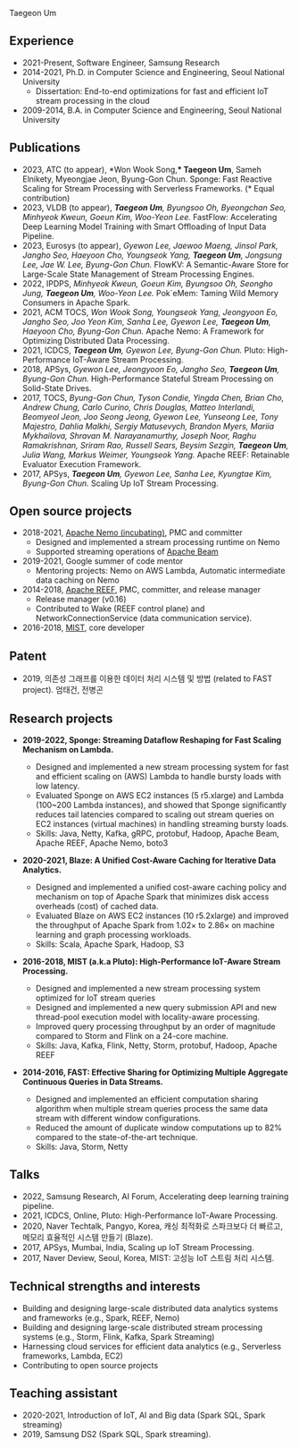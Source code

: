 Taegeon Um

## Experience 
  - 2021-Present, Software Engineer, Samsung Research
  - 2014-2021, Ph.D. in Computer Science and Engineering, Seoul National University
    - Dissertation: End-to-end optimizations for fast and efficient IoT stream processing in the cloud
  - 2009-2014, B.A. in Computer Science and Engineering, Seoul National University 


## Publications
  - 2023, ATC (to appear), \*Won Wook Song,**\* Taegeon Um**, Sameh Elnikety, Myeongjae Jeon, Byung-Gon Chun. Sponge: Fast Reactive Scaling for Stream Processing with Serverless Frameworks. (\* Equal contribution)
  - 2023, VLDB (to appear), _**Taegeon Um**, Byungsoo Oh, Byeongchan Seo, Minhyeok Kweun, Goeun Kim, Woo-Yeon Lee._ FastFlow: Accelerating Deep Learning Model Training with Smart Offloading of Input Data Pipeline. 
  - 2023, Eurosys (to appear), _Gyewon Lee, Jaewoo Maeng, Jinsol Park, Jangho Seo, Haeyoon Cho, Youngseok Yang, **Taegeon Um**, Jongsung Lee, Jae W. Lee, Byung-Gon Chun._ FlowKV: A Semantic-Aware Store for Large-Scale State Management of Stream Processing Engines.
  - 2022, IPDPS, _Minhyeok Kweun, Goeun Kim, Byungsoo Oh, Seongho Jung, **Taegeon Um**, Woo-Yeon Lee._ Pok´eMem: Taming Wild Memory Consumers in Apache Spark. 
  - 2021, ACM TOCS, _Won Wook Song, Youngseok Yang, Jeongyoon Eo, Jangho Seo, Joo Yeon Kim, Sanha Lee, Gyewon Lee, **Taegeon Um**, Haeyoon Cho, Byung-Gon Chun._  Apache Nemo: A Framework for Optimizing Distributed Data Processing. 
  - 2021, ICDCS, _**Taegeon Um**, Gyewon Lee, Byung-Gon Chun._ Pluto: High-Performance IoT-Aware Stream Processing.
  - 2018, APSys, _Gyewon Lee, Jeongyoon Eo, Jangho Seo, **Taegeon Um**, Byung-Gon Chun._ High-Performance Stateful Stream Processing on Solid-State Drives.
  - 2017, TOCS, _Byung-Gon Chun, Tyson Condie, Yingda Chen, Brian Cho, Andrew Chung, Carlo Curino, Chris Douglas, Matteo Interlandi, Beomyeol Jeon, Joo Seong Jeong, Gyewon Lee, Yunseong Lee, Tony Majestro, Dahlia Malkhi, Sergiy Matusevych, Brandon Myers, Mariia Mykhailova, Shravan M. Narayanamurthy, Joseph Noor, Raghu Ramakrishnan, Sriram Rao, Russell Sears, Beysim Sezgin, **Taegeon Um**, Julia Wang, Markus Weimer, Youngseok Yang._ Apache REEF: Retainable Evaluator Execution Framework.
  - 2017, APSys, _**Taegeon Um**, Gyewon Lee, Sanha Lee, Kyungtae Kim, Byung-Gon Chun._ Scaling Up IoT Stream Processing.



## Open source projects
  - 2018-2021, [Apache Nemo (incubating)](https://github.com/apache/incubator-nemo), PMC and committer
    - Designed and implemented a stream processing runtime on Nemo
    - Supported streaming operations of [Apache Beam](https://beam.apache.org/)
  - 2019-2021, Google summer of code mentor 
    - Mentoring projects: Nemo on AWS Lambda, Automatic intermediate data caching on Nemo
  - 2014-2018, [Apache REEF](https://github.com/apache/reef), PMC, committer, and release manager
    - Release manager (v0.16)
    - Contributed to Wake (REEF control plane) and NetworkConnectionService (data communication service).
  - 2016-2018, [MIST](https://github.com/snuspl/mist), core developer


## Patent
  - 2019, 의존성 그래프를 이용한 데이터 처리 시스템 및 방법 (related to FAST project). 엄태건, 전병곤



## Research projects
  - **2019-2022, Sponge: Streaming Dataflow Reshaping for Fast Scaling Mechanism on Lambda.**
    - Designed and implemented a new stream processing system for fast and efficient scaling on (AWS) Lambda to handle bursty loads with low latency. 
    - Evaluated Sponge on AWS EC2 instances (5 r5.xlarge) and Lambda (100~200 Lambda instances), and showed that Sponge significantly reduces tail latencies compared to scaling out stream queries on EC2 instances (virtual machines) in handling streaming bursty loads. 
    - Skills: Java, Netty, Kafka, gRPC, protobuf, Hadoop, Apache Beam, Apache REEF, Apache Nemo, boto3


  - **2020-2021, Blaze: A Unified Cost-Aware Caching for Iterative Data Analytics.**
    - Designed and implemented a unified cost-aware caching policy and mechanism on top of Apache Spark that minimizes disk access overheads (cost) of cached data.
    - Evaluated Blaze on AWS EC2 instances (10 r5.2xlarge) and improved the throughput of Apache Spark from 1.02× to 2.86× on machine learning and graph processing workloads.
    - Skills: Scala, Apache Spark, Hadoop, S3


  - **2016-2018, MIST (a.k.a Pluto): High-Performance IoT-Aware Stream Processing.**
    - Designed and implemented a new stream processing system optimized for IoT stream queries
    - Designed and implemented a new query submission API and new thread-pool execution model with locality-aware processing.
    - Improved query processing throughput by an order of magnitude compared to Storm and Flink on a 24-core machine.
    - Skills: Java, Kafka, Flink, Netty, Storm, protobuf, Hadoop, Apache REEF


  - **2014-2016, FAST: Effective Sharing for Optimizing Multiple Aggregate Continuous Queries in Data Streams.**
    - Designed and implemented an efficient computation sharing algorithm when multiple stream queries process the same data stream with different window configurations.
    - Reduced the amount of duplicate window computations up to 82% compared to the state-of-the-art technique.
    - Skills: Java, Storm, Netty



## Talks 
  - 2022, Samsung Research, AI Forum, Accelerating deep learning training pipeline.
  - 2021, ICDCS, Online, Pluto: High-Performance IoT-Aware Processing.
  - 2020, Naver Techtalk, Pangyo, Korea, 캐싱 최적화로 스파크보다 더 빠르고, 메모리 효율적인 시스템 만들기 (Blaze).
  - 2017, APSys, Mumbai, India, Scaling up IoT Stream Processing.
  - 2017, Naver Deview, Seoul, Korea, MIST: 고성능 IoT 스트림 처리 시스템. 


## Technical strengths and interests 
  - Building and designing large-scale distributed data analytics systems and frameworks (e.g., Spark, REEF, Nemo)
  - Building and designing large-scale distributed stream processing systems (e.g., Storm, Flink, Kafka, Spark Streaming)
  - Harnessing cloud services for efficient data analytics (e.g., Serverless frameworks, Lambda, EC2)
  - Contributing to open source projects


## Teaching assistant 
  - 2020-2021, Introduction of IoT, AI and Big data (Spark SQL, Spark streaming)
  - 2019, Samsung DS2 (Spark SQL, Spark streaming).

